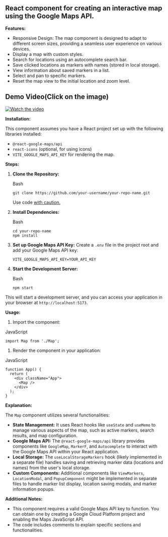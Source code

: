 ## React component for creating an interactive map using the Google Maps API.

**Features:**
-   Responsive Design: The map component is designed to adapt to different screen sizes, providing a seamless user experience on various devices.
-   Display a map with custom styles.
-   Search for locations using an autocomplete search bar.
-   Save clicked locations as markers with names (stored in local storage).
-   View information about saved markers in a list.
-   Select and pan to specific markers.
-   Reset the map view to the initial location and zoom level.

## Demo Video(Click on the image)
  [![Watch the video](https://github.com/user-attachments/assets/e31c9864-2bca-4303-903d-9470d7488ac1)](https://www.loom.com/share/a721438f4a0e4724b50b173ff1673c12?sid=d81ee8c5-6ff4-46d7-9bcb-01d383e54442)


**Installation:**

This component assumes you have a React project set up with the following libraries installed:
-   `@react-google-maps/api`
-   `react-icons` (optional, for using icons)
-   `VITE_GOOGLE_MAPS_API_KEY` for rendering the map.

**Steps:**

1.  **Clone the Repository:**

    Bash

    ```
    git clone https://github.com/your-username/your-repo-name.git

    ```

    Use code [with caution.](/faq#coding)

3.  **Install Dependencies:**

    Bash

    ```
    cd your-repo-name
    npm install 

    ```

4.  **Set up Google Maps API Key:** Create a `.env` file in the project root and add your Google Maps API key:

    ```
    VITE_GOOGLE_MAPS_API_KEY=YOUR_API_KEY

    ```

5.  **Start the Development Server:**

    Bash

    ```
    npm start

    ```

This will start a development server, and you can access your application in your browser at `http://localhost:5173`.

**Usage:**

1.  Import the component:

JavaScript

```
import Map from './Map';

```

1.  Render the component in your application:

JavaScript

```
function App() {
  return (
    <div className="App">
      <Map />
    </div>
  );
}

```
**Explanation:**

The `Map` component utilizes several functionalities:

-   **State Management:** It uses React hooks like `useState` and `useMemo` to manage various aspects of the map, such as active markers, search results, and map configuration.
-   **Google Maps API:** The `@react-google-maps/api` library provides components like `GoogleMap`, `MarkerF`, and `Autocomplete` to interact with the Google Maps API within your React application.
-   **Local Storage:** The `useLocalStorageMarkers` hook (likely implemented in a separate file) handles saving and retrieving marker data (locations and names) from the user's local storage.
-   **Custom Components:** Additional components like `ViewMarkers`, `LocationModal`, and `PopupComponent` might be implemented in separate files to handle marker list display, location saving modals, and marker information popups.

**Additional Notes:**

-   This component requires a valid Google Maps API key to function. You can obtain one by creating a Google Cloud Platform project and enabling the Maps JavaScript API.
-   The code includes comments to explain specific sections and functionalities.
